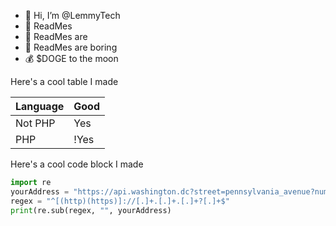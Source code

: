 - 👋 Hi, I’m @LemmyTech
- 👀 ReadMes
- 🌱 ReadMes are
- 💞️ ReadMes are boring
- 💰 $DOGE to the moon

Here's a cool table I made

Language|Good
|---|---|
|Not PHP|Yes|
|PHP|!Yes|

Here's a cool code block I made

```python
import re
yourAddress = "https://api.washington.dc?street=pennsylvania_avenue?num=1600"
regex = "^[(http)(https)]://[.]+.[.]+.[.]+?[.]+$"
print(re.sub(regex, "", yourAddress)
```
